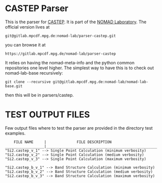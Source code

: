 # CASTEP Parser

This is the parser for [CASTEP](http://www.castep.org/).
It is part of the [NOMAD Laboratory](http://nomad-lab.eu).
The official version lives at

    git@gitlab.mpcdf.mpg.de:nomad-lab/parser-castep.git

you can browse it at

    https://gitlab.mpcdf.mpg.de/nomad-lab/parser-castep

It relies on having the nomad-meta-info and the python common repositories one level higher.
The simplest way to have this is to check out nomad-lab-base recursively:

    git clone --recursive git@gitlab.mpcdf.mpg.de:nomad-lab/nomad-lab-base.git

then this will be in parsers/castep.


# TEST OUTPUT FILES 

Few output files where to test the parser are provided in the directory test examples.

        FILE NAME     |              FILE DESCRIPTION
    __________________|___________________________________________________
    "Si2.castep_v_1" --> Single Point Calculation (minimum verbosity)
    "Si2.castep_v_2" --> Single Point Calculation (medium verbosity)
    "Si2.castep_v_3" --> Single Point Calculation (maximum verbosity)
    
    "Si2.castep_b_v_1" --> Band Structure Calculation (minimum verbosity)
    "Si2.castep_b_v_2" --> Band Structure Calculation (medium verbosity)
    "Si2.castep_b_v_3" --> Band Structure Calculation (maximum verbosity)